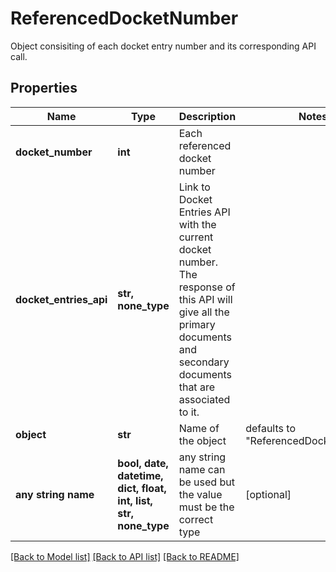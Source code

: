 # ReferencedDocketNumber

Object consisiting of each docket entry number and its corresponding API call.

## Properties
Name | Type | Description | Notes
------------ | ------------- | ------------- | -------------
**docket_number** | **int** | Each referenced docket number | 
**docket_entries_api** | **str, none_type** | Link to Docket Entries API with the current docket number. The response of this API will give all the primary documents and secondary documents that are associated to it. | 
**object** | **str** | Name of the object | defaults to "ReferencedDocketNumber"
**any string name** | **bool, date, datetime, dict, float, int, list, str, none_type** | any string name can be used but the value must be the correct type | [optional]

[[Back to Model list]](../README.md#documentation-for-models) [[Back to API list]](../README.md#documentation-for-api-endpoints) [[Back to README]](../README.md)


